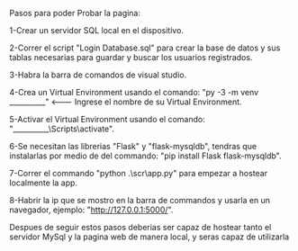 Pasos para poder Probar la pagina:

1-Crear un servidor SQL local en el dispositivo.

2-Correr el script "Login Database.sql" para crear la base de datos y sus tablas necesarias para guardar y buscar los usuarios registrados.

3-Habra la barra de comandos de visual studio.

4-Crea un Virtual Environment usando el comando: "py -3 -m venv __________" <--- Ingrese el nombre de su Virtual Environment.

5-Activar el Virtual Environment usando el comando: "__________\Scripts\activate".

6-Se necesitan las librerias "Flask" y "flask-mysqldb", tendras que instalarlas por medio de del commando: "pip install Flask flask-mysqldb".

7-Correr el commando "python .\scr\app.py" para empezar a hostear localmente la app.

8-Habrir la ip que se mostro en la barra de commandos y usarla en un navegador, ejemplo: "http://127.0.0.1:5000/".

Despues de seguir estos pasos deberias ser capaz de hostear tanto el servidor MySql y la pagina web de manera local, y seras capaz de utilizarla
